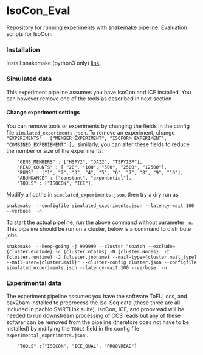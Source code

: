# IsoCon_Eval
Repository for running experiments with snakemake pipeline. Evaluation scripts for IsoCon.


### Installation
Install snakemake (python3 only) [link](http://snakemake.readthedocs.io/en/stable/getting_started/installation.html?highlight=installation). 


### Simulated data

This experiment pipeline assumes you have IsoCon and ICE installed. You can however remove one of the tools as described in next section

#### Change experiment settings

You can remove tools or experiments by changing the fields in the config file `simulated_experiments.json`. To remove an experiment, change `"EXPERIMENTS" : ["MEMBER_EXPERIMENT", "ISOFORM_EXPERIMENT", "COMBINED_EXPERIEMENT" ],`, similarly, you can alter these fields to reduce the number or size of the experiments:

```
    "GENE_MEMBERS" : ["HSFY2", "DAZ2", "TSPY13P"],
    "READ_COUNTS" : [ "20", "100", "500", "2500", "12500"],
    "RUNS" : ["1", "2", "3", "4", "5", "6", "7", "8", "9", "10"],
    "ABUNDANCE" : ["constant", "exponential"],
    "TOOLS" : ["ISOCON", "ICE"],
``` 

Modify all paths in `simulated_experiments.json`, then try a dry run as

```
snakemake  --configfile simulated_experiments.json --latency-wait 100 --verbose  -n
```

To start the actual pipeline, run the above command without parameter `-n`.  This pipeline should be run on a cluster, below is a command to distribute jobs. 

```
snakemake  --keep-going -j 999999 --cluster "sbatch --exclude={cluster.exclude} -c {cluster.ntasks} -N {cluster.Nodes}  -t {cluster.runtime} -J {cluster.jobname} --mail-type={cluster.mail_type} --mail-user={cluster.mail}" --cluster-config cluster.json --configfile simulated_experiments.json --latency-wait 100 --verbose  -n
```

### Experimental data

The experiment pipeline assumes you have the software ToFU, ccs, and bax2bam installed to preprocess the Iso-Seq data (these three are all included in pacbio SMRTLink suite). IsoCon, ICE, and proovread will be needed to run downstream processing of CCS reads but any of these softwar can be removed from the pipeline (therefore does not have to be installed) by mdifying the `TOOLS` field in the config file `experimental_experiments.json` . 

```
    "TOOLS" :["ISOCON", "ICE_QUAL", "PROOVREAD"]
```